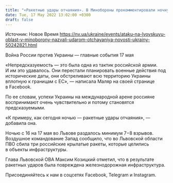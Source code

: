 ```yaml
---
title: "«Ракетные удары отчаяния». В Минобороны прокомментировали ночную атаку на Львовскую область"
date: Tue, 17 May 2022 13:02:00 +0300
draft: false
---
```

Источник: Новое Время https://nv.ua/ukraine/events/ataku-na-lvovskuyu-oblast-v-minoborony-nazvali-udarom-otchayaniya-novosti-ukrainy-50242821.html


Война России против Украины — главные события 17 мая

«Непредсказуемость — это была одна из тактик российской армии. И им это удавалось. Они перестали планировать военные действия под исторические даты, они обстреливают всю территорию Украины вплотную к границам с ЕС», — написала Маляр на своей странице в Facebook.

По ее словам, успехи Украины на международной арене россияне воспринимают очень чувствительно и потому становятся предсказуемыми.

«К примеру, как сегодня ночью — ракетные удары отчаяния», — добавила она.

Ночью с 16 на 17 мая во Львове раздалось минимум 7−8 взрывов. Воздушное командование Запад сообщило, что во Львовской области ПВО сбила три российские крылатые ракеты, которые целились в объекты инфраструктуры.

Глава Львовской ОВА Максим Козицкий отметил, что в результате ракетных ударов была повреждена железнодорожная инфраструктура.

Присоединяйтесь к нам в соцсетях Facebook, Telegram и Instagram.
